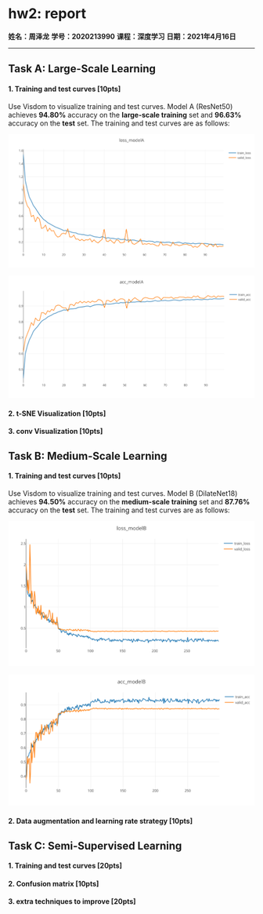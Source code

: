 # hw2: report

**姓名：周泽龙**
**学号：2020213990**
**课程：深度学习**
**日期：2021年4月16日**

------

## Task A: Large-Scale Learning

#### 1. Training and test curves [10pts]

Use Visdom to visualize training and test curves. Model A (ResNet50) achieves **94.80%** accuracy on the **large-scale training** set and **96.63%** accuracy on the **test** set. The training and test curves are as follows:

![loss_modelA](hw2_report_2020213990.assets/loss_modelA.svg)

![acc_modelA](hw2_report_2020213990.assets/acc_modelA.svg)

#### 2. t-SNE Visualization [10pts]



#### 3. conv Visualization [10pts]



## Task B: Medium-Scale Learning

#### 1. Training and test curves [10pts]

Use Visdom to visualize training and test curves. Model B (DilateNet18) achieves **94.50%** accuracy on the **medium-scale training** set and **87.76%** accuracy on the **test** set. The training and test curves are as follows:

![loss_modelB](hw2_report_2020213990.assets/loss_modelB.svg)

![acc_modelB](hw2_report_2020213990.assets/acc_modelB.svg)

#### 2. Data augmentation and learning rate strategy [10pts]



## Task C: Semi-Supervised Learning

#### 1. Training and test curves [20pts]



#### 2. Confusion matrix [10pts]



#### 3. extra techniques to improve [20pts]